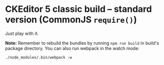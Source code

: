 # CKEditor&nbsp;5 classic build – standard version (CommonJS `require()`)

Just play with it.

**Note:** Remember to rebuild the bundles by running `npm run build` in build's package directory. You can also run webpack in the watch mode:

```
./node_modules/.bin/webpack -w
```
